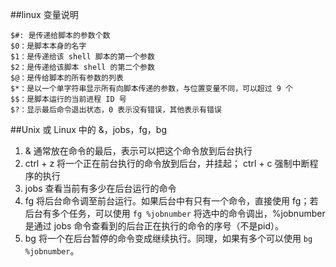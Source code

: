 ##linux 变量说明
```
$#: 是传递给脚本的参数个数
$0：是脚本本身的名字
$1：是传递给该 shell 脚本的第一个参数
$2：是传递给该脚本 shell 的第二个参数
$@：是传给脚本的所有参数的列表
$*：是以一个单字符串显示所有向脚本传递的参数，与位置变量不同，可以超过 9 个 
$$：是脚本运行的当前进程 ID 号
$?：显示最后命令退出状态，0 表示没有错误，其他表示有错误
```

##Unix 或 Linux 中的 &，jobs，fg，bg
1. & 通常放在命令的最后，表示可以把这个命令放到后台执行
2. ctrl + z 将一个正在前台执行的命令放到后台，并挂起； ctrl + c 强制中断程序的执行
3. jobs 查看当前有多少在后台运行的命令
4. fg 将后台命令调至前台运行。如果后台中有只有一个命令，直接使用 fg；若后台有多个任务，可以使用 `fg %jobnumber` 将选中的命令调出，%jobnumber 是通过 jobs 命令查看到的后台正在执行的命令的序号（不是pid）。
5. bg 将一个在后台暂停的命令变成继续执行。同理，如果有多个可以使用 `bg %jobnumber`。

